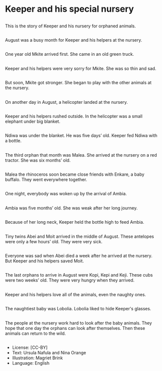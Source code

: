 # Keeper and his special nursery

##
This is the story of Keeper
and his nursery for
orphaned animals.

##
August was a busy month
for Keeper and his helpers
at the nursery.

##
One year old Mkite
arrived first. She came
in an old green truck.

##
Keeper and his helpers
were very sorry for Mkite.
She was so thin and sad.

##
But soon, Mkite got stronger.
She began to play with the
other animals at the nursery.

##
On another day in August,
a helicopter landed at the
nursery.

##
Keeper and his helpers rushed
outside.
In the helicopter was a small
elephant under big blanket.

##
Ndiwa was under the blanket.
He was five days’ old.
Keeper fed Ndiwa with
a bottle.

##
The third orphan that month
was Malea. She arrived at
the nursery on a red tractor.
She was six months’ old.

##
Malea the rhinoceros soon
became close friends with
Enkare, a baby buffalo.
They went everywhere
together.

##
One night, everybody was
woken up by the arrival of
Ambia.

##
Ambia was five months’ old.
She was weak after her long
journey.

##
Because of her long neck,
Keeper held the bottle high
to feed Ambia.

##
Tiny twins Abei and Moit
arrived in the middle of
August.
These antelopes were only
a few hours’ old. They were
very sick.

##
Everyone was sad when Abei
died a week after he arrived
at the nursery.
But Keeper and his helpers
saved Moit.

##
The last orphans to arrive in
August were Kopi, Kepi and
Keji.
These cubs were two weeks’
old.
They were very hungry when
they arrived.

##
Keeper and his helpers love
all of the animals, even the
naughty ones.

##
The naughtiest baby was
Lobolia.
Lobolia liked to hide Keeper's
glasses.

##
The people at the nursery
work hard to look after
the baby animals.
They hope that one day
the orphans can look after
themselves.
Then these animals can
return to the wild.

##
* License: [CC-BY]
* Text: Ursula Nafula and Nina Orange
* Illustration: Magriet Brink
* Language: English
